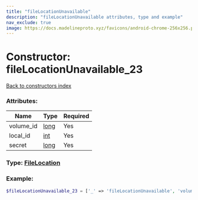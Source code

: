 ```yaml
---
title: "fileLocationUnavailable"
description: "fileLocationUnavailable attributes, type and example"
nav_exclude: true
image: https://docs.madelineproto.xyz/favicons/android-chrome-256x256.png
---
```

# Constructor: fileLocationUnavailable\_23  
[Back to constructors index](/API_docs/constructors/index.html)



### Attributes:

| Name     |    Type       | Required |
|----------|---------------|----------|
|volume\_id|[long](/API_docs/types/long.html) | Yes|
|local\_id|[int](/API_docs/types/int.html) | Yes|
|secret|[long](/API_docs/types/long.html) | Yes|



### Type: [FileLocation](/API_docs/types/FileLocation.html)


### Example:

```php
$fileLocationUnavailable_23 = ['_' => 'fileLocationUnavailable', 'volume_id' => long, 'local_id' => int, 'secret' => long];
```  
